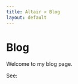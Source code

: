 ```yaml
---
title: Altair > Blog
layout: default
---
```


# Blog

Welcome to my blog page.

See:

<!-- - [test](/blog/test/)
- [test2](/blog/test2/) -->

<blog-list></blog-list>
